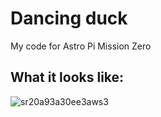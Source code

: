 # Dancing duck
My code for Astro Pi Mission Zero

## What it looks like:
![sr20a93a30ee3aws3](https://github.com/kolinov2/Dancing-duck/assets/94188817/3df7e013-ef04-441f-ba44-bbb9ae807086)
